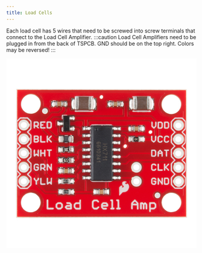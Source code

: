 ```yaml
---
title: Load Cells
---
```

Each load cell has 5 wires that need to be screwed into screw terminals that connect to the Load Cell Amplifier.
:::caution
Load Cell Amplifiers need to be plugged in from the back of TSPCB. GND should be on the top right. Colors may be reversed!
:::

![image](loadcellamp.jpg)

